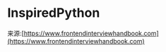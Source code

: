 # InspiredPython

来源:[https://www.frontendinterviewhandbook.com](https://www.frontendinterviewhandbook.com)